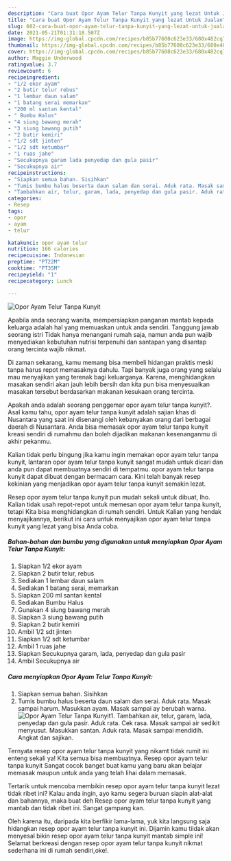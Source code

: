 ```yaml
---
description: "Cara buat Opor Ayam Telur Tanpa Kunyit yang lezat Untuk Jualan"
title: "Cara buat Opor Ayam Telur Tanpa Kunyit yang lezat Untuk Jualan"
slug: 602-cara-buat-opor-ayam-telur-tanpa-kunyit-yang-lezat-untuk-jualan
date: 2021-05-21T01:31:18.507Z
image: https://img-global.cpcdn.com/recipes/b85b77608c623e33/680x482cq70/opor-ayam-telur-tanpa-kunyit-foto-resep-utama.jpg
thumbnail: https://img-global.cpcdn.com/recipes/b85b77608c623e33/680x482cq70/opor-ayam-telur-tanpa-kunyit-foto-resep-utama.jpg
cover: https://img-global.cpcdn.com/recipes/b85b77608c623e33/680x482cq70/opor-ayam-telur-tanpa-kunyit-foto-resep-utama.jpg
author: Maggie Underwood
ratingvalue: 3.7
reviewcount: 6
recipeingredient:
- "1/2 ekor ayam"
- "2 butir telur rebus"
- "1 lembar daun salam"
- "1 batang serai memarkan"
- "200 ml santan kental"
- " Bumbu Halus"
- "4 siung bawang merah"
- "3 siung bawang putih"
- "2 butir kemiri"
- "1/2 sdt jinten"
- "1/2 sdt ketumbar"
- "1 ruas jahe"
- "Secukupnya garam lada penyedap dan gula pasir"
- "Secukupnya air"
recipeinstructions:
- "Siapkan semua bahan. Sisihkan"
- "Tumis bumbu halus beserta daun salam dan serai. Aduk rata. Masak sampai harum. Masukkan ayam. Masak sampai ay berubah warna."
- "Tambahkan air, telur, garam, lada, penyedap dan gula pasir. Aduk rata. Cek rasa. Masak sampai air sedikit menyusut. Masukkan santan. Aduk rata. Masak sampai mendidih. Angkat dan sajikan."
categories:
- Resep
tags:
- opor
- ayam
- telur

katakunci: opor ayam telur 
nutrition: 166 calories
recipecuisine: Indonesian
preptime: "PT22M"
cooktime: "PT35M"
recipeyield: "1"
recipecategory: Lunch

---
```



![Opor Ayam Telur Tanpa Kunyit](https://img-global.cpcdn.com/recipes/b85b77608c623e33/680x482cq70/opor-ayam-telur-tanpa-kunyit-foto-resep-utama.jpg)

Apabila anda seorang wanita, mempersiapkan panganan mantab kepada keluarga adalah hal yang memuaskan untuk anda sendiri. Tanggung jawab seorang istri Tidak hanya menangani rumah saja, namun anda pun wajib menyediakan kebutuhan nutrisi terpenuhi dan santapan yang disantap orang tercinta wajib nikmat.

Di zaman  sekarang, kamu memang bisa membeli hidangan praktis meski tanpa harus repot memasaknya dahulu. Tapi banyak juga orang yang selalu mau menyajikan yang terenak bagi keluarganya. Karena, menghidangkan masakan sendiri akan jauh lebih bersih dan kita pun bisa menyesuaikan masakan tersebut berdasarkan makanan kesukaan orang tercinta. 



Apakah anda adalah seorang penggemar opor ayam telur tanpa kunyit?. Asal kamu tahu, opor ayam telur tanpa kunyit adalah sajian khas di Nusantara yang saat ini disenangi oleh kebanyakan orang dari berbagai daerah di Nusantara. Anda bisa memasak opor ayam telur tanpa kunyit kreasi sendiri di rumahmu dan boleh dijadikan makanan kesenanganmu di akhir pekanmu.

Kalian tidak perlu bingung jika kamu ingin memakan opor ayam telur tanpa kunyit, lantaran opor ayam telur tanpa kunyit sangat mudah untuk dicari dan anda pun dapat membuatnya sendiri di tempatmu. opor ayam telur tanpa kunyit dapat dibuat dengan bermacam cara. Kini telah banyak resep kekinian yang menjadikan opor ayam telur tanpa kunyit semakin lezat.

Resep opor ayam telur tanpa kunyit pun mudah sekali untuk dibuat, lho. Kalian tidak usah repot-repot untuk memesan opor ayam telur tanpa kunyit, tetapi Kita bisa menghidangkan di rumah sendiri. Untuk Kalian yang hendak menyajikannya, berikut ini cara untuk menyajikan opor ayam telur tanpa kunyit yang lezat yang bisa Anda coba.

<!--inarticleads1-->

##### Bahan-bahan dan bumbu yang digunakan untuk menyiapkan Opor Ayam Telur Tanpa Kunyit:

1. Siapkan 1/2 ekor ayam
1. Siapkan 2 butir telur, rebus
1. Sediakan 1 lembar daun salam
1. Sediakan 1 batang serai, memarkan
1. Siapkan 200 ml santan kental
1. Sediakan  Bumbu Halus
1. Gunakan 4 siung bawang merah
1. Siapkan 3 siung bawang putih
1. Siapkan 2 butir kemiri
1. Ambil 1/2 sdt jinten
1. Siapkan 1/2 sdt ketumbar
1. Ambil 1 ruas jahe
1. Siapkan Secukupnya garam, lada, penyedap dan gula pasir
1. Ambil Secukupnya air




<!--inarticleads2-->

##### Cara menyiapkan Opor Ayam Telur Tanpa Kunyit:

1. Siapkan semua bahan. Sisihkan
1. Tumis bumbu halus beserta daun salam dan serai. Aduk rata. Masak sampai harum. Masukkan ayam. Masak sampai ay berubah warna.
<img src="https://img-global.cpcdn.com/steps/aa40f10218f0c1f3/160x128cq70/opor-ayam-telur-tanpa-kunyit-langkah-memasak-2-foto.jpg" alt="Opor Ayam Telur Tanpa Kunyit">1. Tambahkan air, telur, garam, lada, penyedap dan gula pasir. Aduk rata. Cek rasa. Masak sampai air sedikit menyusut. Masukkan santan. Aduk rata. Masak sampai mendidih. Angkat dan sajikan.




Ternyata resep opor ayam telur tanpa kunyit yang nikamt tidak rumit ini enteng sekali ya! Kita semua bisa membuatnya. Resep opor ayam telur tanpa kunyit Sangat cocok banget buat kamu yang baru akan belajar memasak maupun untuk anda yang telah lihai dalam memasak.

Tertarik untuk mencoba membikin resep opor ayam telur tanpa kunyit lezat tidak ribet ini? Kalau anda ingin, ayo kamu segera buruan siapin alat-alat dan bahannya, maka buat deh Resep opor ayam telur tanpa kunyit yang mantab dan tidak ribet ini. Sangat gampang kan. 

Oleh karena itu, daripada kita berfikir lama-lama, yuk kita langsung saja hidangkan resep opor ayam telur tanpa kunyit ini. Dijamin kamu tiidak akan menyesal bikin resep opor ayam telur tanpa kunyit mantab simple ini! Selamat berkreasi dengan resep opor ayam telur tanpa kunyit nikmat sederhana ini di rumah sendiri,oke!.


